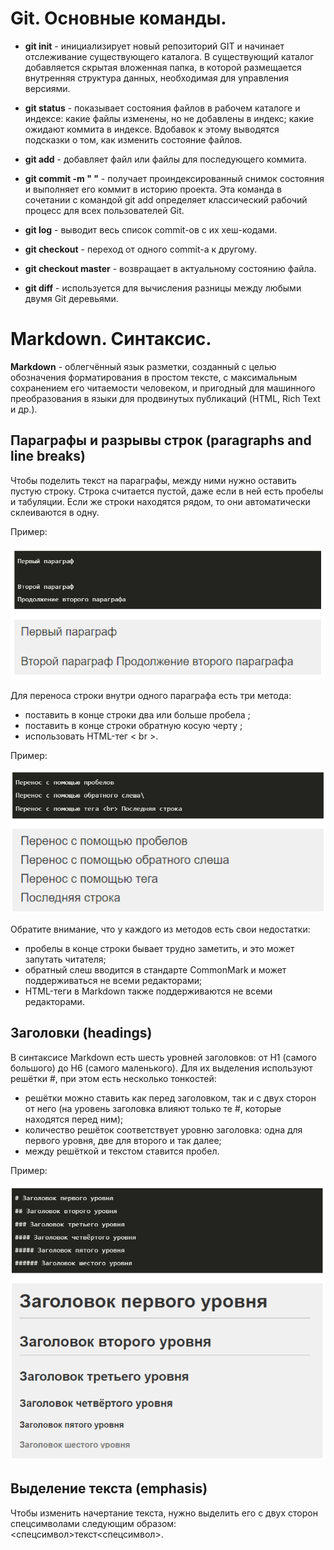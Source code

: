 # Git. Основные команды.

* **git init** - инициализирует новый репозиторий GIT и начинает отслеживание существующего каталога. В существующий каталог добавляется скрытая вложенная папка, в которой размещается внутренняя структура данных, необходимая для управления версиями.

* **git status** - показывает состояния файлов в рабочем каталоге и индексе: какие файлы изменены, но не добавлены в индекс; какие ожидают коммита в индексе. Вдобавок к этому выводятся подсказки о том, как изменить состояние файлов.

* **git add** - добавляет файл или файлы для последующего коммита.

* **git commit -m " "** - получает проиндексированный снимок состояния и выполняет его коммит в историю проекта. Эта команда в сочетании с командой git add определяет классический рабочий процесс для всех пользователей Git.

* **git log** - выводит весь список commit-ов с их хеш-кодами.

* **git checkout** - переход от одного commit-а  к другому.

* **git checkout master** - возвращает в актуальному состоянию файла.

* **git diff** - используется для вычисления разницы между любыми двумя Git деревьями.

# Markdown. Синтаксис.

**Markdown** - облегчённый язык разметки, созданный с целью обозначения форматирования в простом тексте, с максимальным сохранением его читаемости человеком, и пригодный для машинного преобразования в языки для продвинутых публикаций (HTML, Rich Text и др.).

## Параграфы и разрывы строк (paragraphs and line breaks)

Чтобы поделить текст на параграфы, между ними нужно оставить пустую строку. Строка считается пустой, даже если в ней есть пробелы и табуляции. Если же строки находятся рядом, то они автоматически склеиваются в одну.

Пример:

![Параграфы в Markdown](<pics/Параграфы в Markdown.bmp>)

Для переноса строки внутри одного параграфа есть три метода:

* поставить в конце строки два или больше пробела   ;
* поставить в конце строки обратную косую черту \;
* использовать HTML-тег < br >.

Пример:

![Перенос текста в Markdown](<pics/Перенос текста в Markdown.bmp>)

Обратите внимание, что у каждого из методов есть свои недостатки:

* пробелы в конце строки бывает трудно заметить, и это может запутать читателя;
* обратный слеш вводится в стандарте CommonMark и может поддерживаться не всеми редакторами;
* HTML-теги в Markdown также поддерживаются не всеми редакторами.

## Заголовки (headings)

В синтаксисе Markdown есть шесть уровней заголовков: от H1 (самого большого) до H6 (самого маленького). Для их выделения используют решётки #, при этом есть несколько тонкостей:

* решётки можно ставить как перед заголовком, так и с двух сторон от него (на уровень заголовка влияют только те #, которые находятся перед ним);
* количество решёток соответствует уровню заголовка: одна для первого уровня, две для второго и так далее;
* между решёткой и текстом ставится пробел.

Пример:

![Уровни заголовков](<pics/Уровни заголовков в Markdown.bmp>)

## Выделение текста (emphasis)

Чтобы изменить начертание текста, нужно выделить его с двух сторон спецсимволами следующим образом: <спецсимвол>текст<спецсимвол>.
